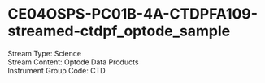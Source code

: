 # CE04OSPS-PC01B-4A-CTDPFA109-streamed-ctdpf_optode_sample

Stream Type: Science<br>
Stream Content: Optode Data Products<br>
Instrument Group Code: CTD<br>
